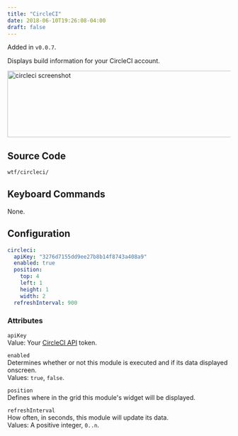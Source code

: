 ```yaml
---
title: "CircleCI"
date: 2018-06-10T19:26:08-04:00
draft: false
---
```


Added in `v0.0.7`.

Displays build information for your CircleCI account.

<img src="/imgs/modules/circleci.png" width="609" height="150" alt="circleci screenshot" />

## Source Code

```bash
wtf/circleci/
```

## Keyboard Commands

None.

## Configuration

```yaml
circleci:
  apiKey: "3276d7155dd9ee27b8b14f8743a408a9"
  enabled: true
  position:
    top: 4
    left: 1
    height: 1
    width: 2
  refreshInterval: 900
```

### Attributes

`apiKey` <br />
Value: Your <a href="https://circleci.com/account/api">CircleCI API</a> token.

`enabled` <br />
Determines whether or not this module is executed and if its data displayed onscreen. <br />
Values: `true`, `false`.

`position` <br />
Defines where in the grid this module's widget will be displayed. <br />

`refreshInterval` <br />
How often, in seconds, this module will update its data. <br />
Values: A positive integer, `0..n`.
